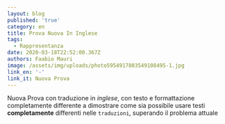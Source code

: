 ```yaml
---
layout: blog
published: 'true'
category: en
title: Prova Nuova In Inglese
tags:
  - Rappresentanza
date: 2020-03-18T22:52:00.367Z
authors: Faabio Mauri
image: /assets/img/uploads/photo5954917803549108495-1.jpg
link_en: '-'
link_it: Nuova Prova
---
```

Nuova Prova con traduzione in *inglese*, con testo e formattazione completamente differente a dimostrare come sia possibile usare testi __completamente__ differenti nelle `traduzioni`, superando il problema attuale